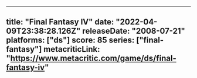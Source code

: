 
---
title: "Final Fantasy IV"
date: "2022-04-09T23:38:28.126Z"
releaseDate: "2008-07-21"
platforms: ["ds"]
score: 85
series: ["final-fantasy"]
metacriticLink: "https://www.metacritic.com/game/ds/final-fantasy-iv"
---
